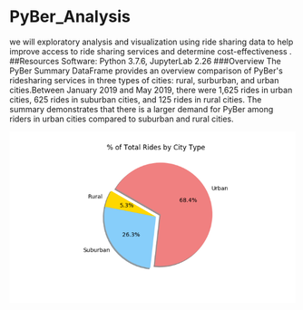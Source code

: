 # PyBer_Analysis
we will exploratory analysis and visualization using ride sharing data to help improve access to ride sharing services and determine cost-effectiveness .
##Resources
Software: Python 3.7.6, JupyterLab 2.26
###Overview
The PyBer Summary DataFrame provides an overview comparison of PyBer's ridesharing services in three types of cities: rural, surburban, and urban cities.Between January 2019 and May 2019, there were 1,625 rides in urban cities, 625 rides in suburban cities, and 125 rides in rural cities.  The summary demonstrates that there is a larger demand for PyBer among riders in urban cities compared to suburban and rural cities.

![pic6.png](/Resources/pic6.png)<br/>




